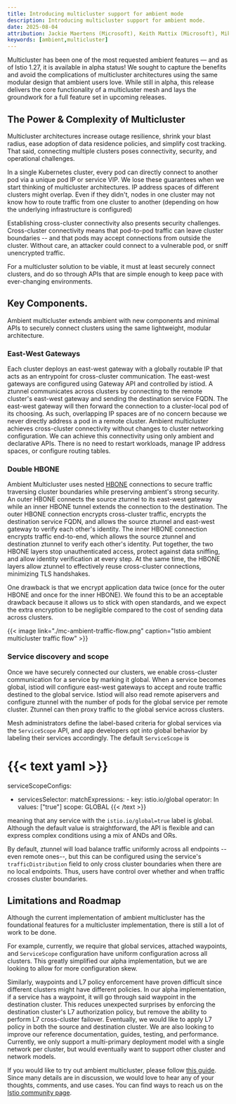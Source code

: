 ```yaml
---
title: Introducing multicluster support for ambient mode
description: Introducing multicluster support for ambient mode.
date: 2025-08-04
attribution: Jackie Maertens (Microsoft), Keith Mattix (Microsoft), Mikhail Krinkin (Microsoft), Steven Jin (Microsoft)
keywords: [ambient,multicluster]
---
```


Multicluster has been one of the most requested ambient features — and as of Istio 1.27, it is available in alpha status!
We sought to capture the benefits and avoid the complications of multicluster architectures using the same modular design that ambient users love.
While still in alpha, this release delivers the core functionality of a multicluster mesh and lays the groundwork for a full feature set in upcoming releases.

## The Power & Complexity of Multicluster

Multicluster architectures increase outage resilience, shrink your blast radius,
ease adoption of data residence policies, and simplify cost tracking.
That said, connecting multiple clusters poses connectivity, security, and operational challenges.

In a single Kubernetes cluster, every pod can directly connect to another pod via a unique pod IP or service VIP.
We lose these guarantees when we start thinking of multicluster architectures.
IP address spaces of different clusters might overlap.
Even if they didn't, nodes in one cluster may not know how to route traffic from one cluster to another (depending on how the underlying infrastructure is configured)

Establishing cross-cluster connectivity also presents security challenges.
Cross-cluster connectivity means that pod-to-pod traffic can leave cluster boundaries -- and that pods may accept connections from outside the cluster.
Without care, an attacker could connect to a vulnerable pod, or sniff unencrypted traffic.

For a multicluster solution to be viable, it must at least securely connect clusters, and do so
through APIs that are simple enough to keep pace with ever-changing environments.

## Key Components.

Ambient multicluster extends ambient with new components and minimal APIs to
securely connect clusters using the same lightweight, modular architecture.

### East-West Gateways

Each cluster deploys an east-west gateway with a globally routable IP that acts as an entrypoint for cross-cluster communication.
The east-west gateways are configured using Gateway API and controlled by istiod.
A ztunnel communicates across clusters by connecting to the remote cluster's east-west gateway and sending the destination service FQDN.
The east-west gateway will then forward the connection to a cluster-local pod of its choosing.
As such, overlapping IP spaces are of no concern because we never directly address a pod in a remote cluster.
Ambient multicluster achieves cross-cluster connectivity without changes to cluster networking configuration.
We can achieve this connectivity using only ambient and declarative APIs.
There is no need to restart workloads, manage IP address spaces, or configure routing tables.

### Double HBONE

Ambient Multicluster uses nested [HBONE](https://istio.io/latest/docs/ambient/architecture/hbone/) connections to secure traffic traversing cluster boundaries while preserving ambient's strong security.
An outer HBONE connects the source ztunnel to its east-west gateway while an inner HBONE tunnel extends the connection to the destination.
The outer HBONE connection encrypts cross-cluster traffic, encrypts the destination service FQDN, and allows the source ztunnel and east-west gateway to verify each other's identity.
The inner HBONE connection encrypts traffic end-to-end, which allows the source ztunnel and destination ztunnel to verify each other's identity.
Put together, the two HBONE layers stop unauthenticated access, protect against data sniffing, and allow identity verification at every step.
At the same time, the HBONE layers allow ztunnel to effectively reuse cross-cluster connections, minimizing TLS handshakes.

One drawback is that we encrypt application data twice (once for the outer HBONE and once for the inner HBONE).
We found this to be an acceptable drawback because it allows us to stick with open standards, and we expect the extra encryption to be negligible compared to the cost of sending data across clusters.

{{< image link="./mc-ambient-traffic-flow.png" caption="Istio ambient multicluster traffic flow" >}}

### Service discovery and scope

Once we have securely connected our clusters, we enable cross-cluster communication for a service by marking it global.
When a service becomes global, istiod will configure east-west gateways to accept and route traffic destined to the global service.
Istiod will also read remote apiservers and configure ztunnel with the number of pods for the global service per remote cluster.
Ztunnel can then proxy traffic to the global service across clusters.

Mesh administrators define the label-based criteria for global services via the `ServiceScope` API,
and app developers opt into global behavior by labeling their services accordingly.
The default `ServiceScope` is

{{< text yaml >}}
=======
serviceScopeConfigs:
  - servicesSelector:
      matchExpressions:
        - key: istio.io/global
          operator: In
          values: ["true"]
    scope: GLOBAL
{{< /text >}}

meaning that any service with the `istio.io/global=true` label is global.
Although the default value is straightforward, the API is flexible and can express complex conditions using a mix of ANDs and ORs.

By default, ztunnel will load balance traffic uniformly across all endpoints --even remote ones--, but this can be configured using the service's `trafficDistribution` field to only cross cluster boundaries when there are no local endpoints.
Thus, users have control over whether and when traffic crosses cluster boundaries.

## Limitations and Roadmap

Although the current implementation of ambient multicluster has the foundational features for a multicluster implementation,
there is still a lot of work to be done.

For example, currently, we require that global services, attached waypoints, and `ServiceScope` configuration have uniform configuration across all clusters.
This greatly simplified our alpha implementation, but we are looking to allow for more configuration skew.

Similarly, waypoints and L7 policy enforcement have proven difficult since different clusters might have different policies.
In our alpha implementation, if a service has a waypoint, it will go through said waypoint in the destination cluster.
This reduces unexpected surprises by enforcing the destination cluster's L7 authorization policy, but remove the ability to perform L7 cross-cluster failover.
Eventually, we would like to apply L7 policy in both the source and destination cluster.
We are also looking to improve our reference documentation, guides, testing, and performance.
Currently, we only support a multi-primary deployment model with a single network per cluster, but would eventually want to support other cluster and network models.

If you would like to try out ambient multicluster, please follow [this guide](TODO).
Since many details are in discussion, we would love to hear any of your thoughts, comments, and use cases.
You can find ways to reach us on the [Istio community page](https://istio.io/latest/about/community/).
